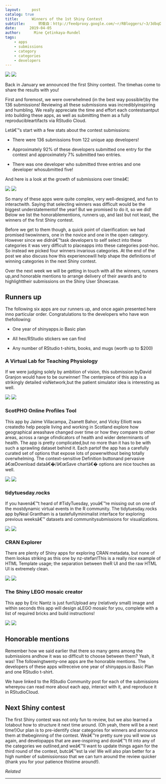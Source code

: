 ```yaml
---
layout:     post
catalog: true
title:      Winners of the 1st Shiny Contest
subtitle:      转载自：http://feedproxy.google.com/~r/RBloggers/~3/3dbqOTpksBY/
date:      2019-04-05
author:      Mine Çetinkaya-Rundel
tags:
    - apps
    - submissions
    - category
    - categories
    - developers
---
```






![](https://i2.wp.com/blog.rstudio.com/images/2019-01-07-shiny-contest.png?w=456&ssl=1)
![](https://i2.wp.com/blog.rstudio.com/images/2019-01-07-shiny-contest.png?w=456&ssl=1)


Back in January we announced the first Shiny contest. The timehas come to share the results with you!

First and foremost, we were overwhelmed (in the best way possible!)by the 136 submissions! Reviewing all these submissions was incrediblyinspiring and humbling. We really appreciate the time and effort each contestsantput into building these apps, as well as submitting them as a fully reproducibleartifacts via RStudio Cloud.

Letâ€™s start with a few stats about the contest submissions:

- There were 136 submissions from 122 unique app developers!

- Approximately 92% of these developers submitted one entry for the contest and approximately 7% submitted two entries.

- There was one developer who submitted three entries and one developer whosubmitted five!


And here is a look at the growth of submissions over timeâ€¦

![](https://i0.wp.com/blog.rstudio.com/images/2019-04-05-contest-submissions.gif?w=456&ssl=1)
![](https://i0.wp.com/blog.rstudio.com/images/2019-04-05-contest-submissions.gif?w=456&ssl=1)


So many of these apps were quite complex, very well-designed, and fun to interactwith. Saying that selecting winners was difficult would be the biggest understatementof the year! But we promised to do it, so we did! Below we list the honorablementions, runners up, and last but not least, the winners of the first Shiny contest.

Before we get to them though, a quick point of claerification: we had promised twowinners, one in the novice and one in the open category. However since we didnâ€™task developers to self select into these categories it was very difficult to placeapps into these categories post-hoc. So instead we picked four winners invarious categories. At the end of the post we also discuss how this experiencewill help shape the definitions of winning categories in the next Shiny contest.

Over the next week we will be getting in touch with all the winners, runners up,and honorable mentions to arrange delivery of their awards and to highlighttheir submissions on the Shiny User Showcase.

## Runners up

The following six apps are our runners up, and once again presented here inno particular order. Congratulations to the developers who have won thefollowing:

- One year of shinyapps.io Basic plan

- All hex/RStudio stickers we can find

- Any number of RStudio t-shirts, books, and mugs (worth up to $200)


### A Virtual Lab for Teaching Physiology

If we were judging solely by ambition of vision, this submission byDavid Granjon would have to be ourwinner! The centerpiece of this app is a strikingly detailed visNetwork,but the patient simulator idea is interesting as well.

![](https://i0.wp.com/blog.rstudio.com/images/2019-04-05-virtual-patient-simulator.gif?w=456&ssl=1)
![](https://i0.wp.com/blog.rstudio.com/images/2019-04-05-virtual-patient-simulator.gif?w=456&ssl=1)


### ScotPHO Online Profiles Tool

This app by Jaime Villacampa, Zsanett Bahor, and Vicky Elliott was createdto help people living and working in Scotland explore how geographical areashave changed over time or how they compare to other areas, across a range ofindicators of health and wider determinants of health. The app is pretty complicated,but no more than it has to be with such a sprawling dataset behind it. Each partof the app has a carefully curated set of options that expose lots of powerwithout being totally overwhelming. The context-sensitive Definition buttonand pervasive â€œDownload dataâ€�/â€œSave chartâ€� options are nice touches as well.

![](https://i2.wp.com/blog.rstudio.com/images/2019-04-05-scotpho.gif?w=456&ssl=1)
![](https://i2.wp.com/blog.rstudio.com/images/2019-04-05-scotpho.gif?w=456&ssl=1)


### tidytuesday.rocks

If you havenâ€™t heard of #TidyTuesday, youâ€™re missing out on one of the mostdynamic virtual events in the R community. The tidytuesday.rocks app byNeal Grantham is a tastefullyminimalist interface for exploring previous weeksâ€™ datasets and communitysubmissions for visualizations.

![](https://i0.wp.com/blog.rstudio.com/images/2019-04-05-tidytuesday.gif?w=456&ssl=1)
![](https://i0.wp.com/blog.rstudio.com/images/2019-04-05-tidytuesday.gif?w=456&ssl=1)


### CRAN Explorer

There are plenty of Shiny apps for exploring CRAN metadata, but none of them lookas striking as this one by nz-stefan!This is a really nice example of HTML Template usage; the separation between theR UI and the raw HTML UI is extremely clean.

![](https://i1.wp.com/blog.rstudio.com/images/2019-04-05-cran-explorer.gif?w=456&ssl=1)
![](https://i1.wp.com/blog.rstudio.com/images/2019-04-05-cran-explorer.gif?w=456&ssl=1)


### The Shiny LEGO mosaic creator

This app by Eric Nantz is just fun!Upload any (relatively small) image and within seconds this app will design aLEGO mosaic for you, complete with a list of required bricks and build instructions!

![](https://i0.wp.com/blog.rstudio.com/images/2019-04-05-shinylego.gif?w=456&ssl=1)
![](https://i0.wp.com/blog.rstudio.com/images/2019-04-05-shinylego.gif?w=456&ssl=1)


## Honorable mentions

Remember how we said earlier that there so many gems among the submissions andhow it was so difficult to choose between them? Yeah, it was! The followingtwenty-one apps are the honorable mentions. The developers of these apps willreceive one year of shinyapps.io Basic Plan and one RStudio t-shirt.

We have linked to the RStudio Community post for each of the submissions whereyou can read more about each app, interact with it, and reproduce it in RStudioCloud.

## Next Shiny contest

The first Shiny contest was not only fun to review, but we also learned a lotabout how to structure it next time around. (Oh yeah, there will be a next time!)Our plan is to pre-identify clear categories for winners and announce them at thebeginning of the contest. Weâ€™re pretty sure you will wow us again, and developapps that are awe-inspiring and donâ€™t fit into any of the categories we outlined,and weâ€™ll want to update things again for the third round of the contest, butcâ€™est la vie! We will also plan better for a high number of submissionsso that we can turn around the review quicker (thank you for your patience thistime around!).


*Related*








---
